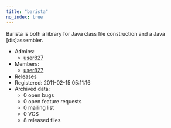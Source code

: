 ```yaml
---
title: "barista"
no_index: true
---
```


Barista is both a library for Java class file construction and a Java [dis]assembler.


* Admins:
  * [user827](/users/user827)
* Members:
  * [user827](/users/user827)
* [Releases](https://download.ocamlcore.org/barista)
* Registered: 2011-02-15 05:11:16
* Archived data:
  * 0 open bugs
  * 0 open feature requests
  * 0 mailing list
  * 0 VCS
  * 8 released files
